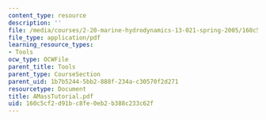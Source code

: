 ```yaml
---
content_type: resource
description: ''
file: /media/courses/2-20-marine-hydrodynamics-13-021-spring-2005/160c5cf2d91bc8fe0eb2b388c233c62f_AMassTutorial.pdf
file_type: application/pdf
learning_resource_types:
- Tools
ocw_type: OCWFile
parent_title: Tools
parent_type: CourseSection
parent_uid: 1b7b5244-5bb2-888f-234a-c30570f2d271
resourcetype: Document
title: AMassTutorial.pdf
uid: 160c5cf2-d91b-c8fe-0eb2-b388c233c62f
---
```

